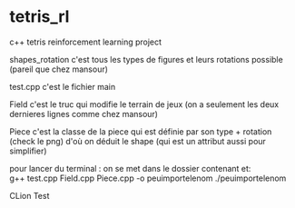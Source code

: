 # tetris_rl

c++ tetris reinforcement learning project


shapes_rotation c'est tous les types de figures et leurs rotations possible (pareil que chez mansour)

test.cpp c'est le fichier main

Field c'est le truc qui modifie le terrain de jeux (on a seulement les deux dernieres lignes comme chez mansour)

Piece c'est la classe de la piece qui est définie par son type + rotation (check le png) d'où on déduit le shape (qui est un attribut aussi pour simplifier)


pour lancer du terminal : on se met dans le dossier  contenant et:  
g++ test.cpp Field.cpp Piece.cpp -o peuimportelenom
./peuimportelenom


CLion Test
